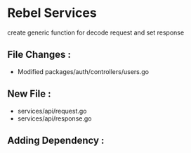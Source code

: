 # Rebel Services

create generic function for decode request and set response

## File Changes :
- Modified packages/auth/controllers/users.go

## New File :
- services/api/request.go
- services/api/response.go

## Adding Dependency :